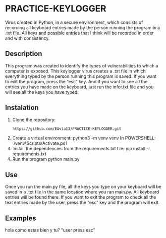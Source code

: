 # PRACTICE-KEYLOGGER

Virus created in Python, in a secure environment, which consists of recording all keyboard entries made by the person running the program in a .txt file. All keys and possible entries that I think will be recorded in order and with consistency.

## Description
This program was created to identify the types of vulnerabilities to which a computer is exposed. This keylogger virus creates a .txt file in which everything typed by the person running this program is saved. If you want to exit the program, press the “esc” key.
And if you want to see all the entries you have made on the keyboard, just run the infor.txt file and you will see all the keys you have typed.

## Instalation
1. Clone the repository:
   ```bash
   https://github.com/EAvla13/PRACTICE-KEYLOGGER.git
2. Create a virtual environment:
   python3 -m venv venv
   In POWERSHELL:
   .\venv\Scripts\Activate.ps1 
3. Install the dependencies from the requirements.txt file:
   pip install -r requirements.txt
4. Run the program
   python main.py
## Use
Once you run the main.py file, all the keys you type on your keyboard will be saved in a .txt file in the same location where you ran main.py. All keyboard entries will be found there.
If you want to exit the program to check all the text entries made by the user, press the “esc” key and the program will exit. 

## Examples
hola como estas
bien y tu?
"user press esc"
